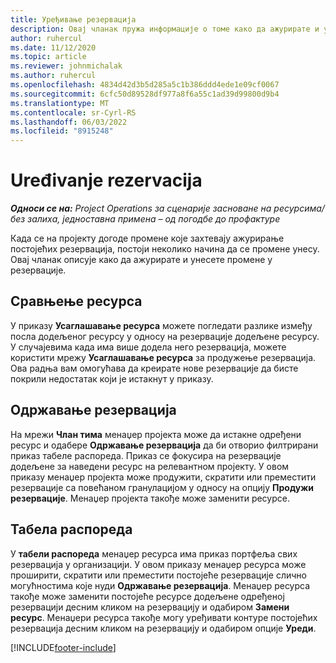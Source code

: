 ```yaml
---
title: Уређивање резервација
description: Овај чланак пружа информације о томе како да ажурирате и унесете промене у резервације.
author: ruhercul
ms.date: 11/12/2020
ms.topic: article
ms.reviewer: johnmichalak
ms.author: ruhercul
ms.openlocfilehash: 4834d42d3b5d285a5c1b386ddd4ede1e09cf0067
ms.sourcegitcommit: 6cfc50d89528df977a8f6a55c1ad39d99800d9b4
ms.translationtype: MT
ms.contentlocale: sr-Cyrl-RS
ms.lasthandoff: 06/03/2022
ms.locfileid: "8915248"
---
```

# <a name="edit-bookings"></a>Uređivanje rezervacija

_**Односи се на:** Project Operations за сценарије засноване на ресурсима/без залиха, једноставна примена – од погодбе до профактуре_


Када се на пројекту догоде промене које захтевају ажурирање постојећих резервација, постоји неколико начина да се промене унесу. Овај чланак описује како да ажурирате и унесете промене у резервације.

## <a name="resource-reconciliation"></a>Сравњење ресурса

У приказу **Усаглашавањe ресурса** можете погледати разлике између посла додељеног ресурсу у односу на резервације додељене ресурсу. У случајевима када има више додела него резервација, можете користити мрежу **Усаглашавањe ресурса** за продужење резервација. Ова радња вам омогућава да креирате нове резервације да бисте покрили недостатак који је истакнут у приказу.

## <a name="maintain-bookings"></a>Одржавање резервација

На мрежи **Члан тима** менаџер пројекта може да истакне одређени ресурс и одабере **Одржавање резервација** да би отворио филтрирани приказ табеле распореда. Приказ се фокусира на резервације додељене за наведени ресурс на релевантном пројекту. У овом приказу менаџер пројекта може продужити, скратити или преместити резервације са повећаном гранулацијом у односу на опцију **Продужи резервације**. Менаџер пројекта такође може заменити ресурсе.

## <a name="schedule-board"></a>Табела распореда

У **табели распореда** менаџер ресурса има приказ портфеља свих резервација у организацији. У овом приказу менаџер ресурса може проширити, скратити или преместити постојеће резервације слично могућностима које нуди **Одржавање резервација**. Менаџер ресурса такође може заменити постојеће ресурсе додељене одређеној резервацији десним кликом на резервацију и одабиром **Замени ресурс**. Менаџери ресурса такође могу уређивати контуре постојећих резервација десним кликом на резервацију и одабиром опције **Уреди**.


[!INCLUDE[footer-include](../includes/footer-banner.md)]